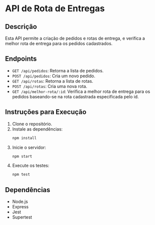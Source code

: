 # API de Rota de Entregas

## Descrição
Esta API permite a criação de pedidos e rotas de entrega, e verifica a melhor rota de entrega para os pedidos cadastrados.

## Endpoints
- `GET /api/pedidos`: Retorna a lista de pedidos.
- `POST /api/pedidos`: Cria um novo pedido.
- `GET /api/rotas`: Retorna a lista de rotas.
- `POST /api/rotas`: Cria uma nova rota.
- `GET /api/melhor-rota/:id`: Verifica a melhor rota de entrega para os pedidos baseando-se na rota cadastrada especificada pelo id.

## Instruções para Execução

1. Clone o repositório.
2. Instale as dependências:
    ```bash
    npm install
    ```
3. Inicie o servidor:
    ```bash
    npm start
    ```
4. Execute os testes:
    ```bash
    npm test
    ```

## Dependências
- Node.js
- Express
- Jest
- Supertest
